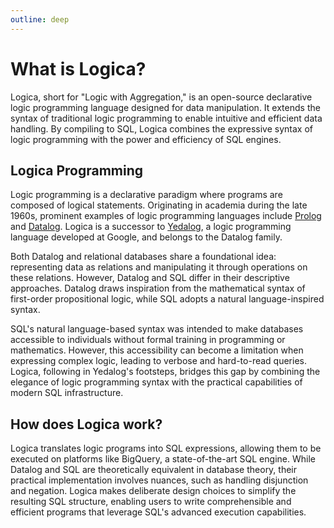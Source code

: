 ```yaml
---
outline: deep
---
```


# What is Logica?
Logica, short for "Logic with Aggregation," is an open-source declarative logic programming language designed for data manipulation. It extends the syntax of traditional logic programming to enable intuitive and efficient data handling. By compiling to SQL, Logica combines the expressive syntax of logic programming with the power and efficiency of SQL engines.

## Logica Programming

Logic programming is a declarative paradigm where programs are composed of logical statements. Originating in academia during the late 1960s, prominent examples of logic programming languages include [Prolog](https://en.wikipedia.org/wiki/Prolog) and [Datalog](https://en.wikipedia.org/wiki/Datalog). Logica is a successor to [Yedalog](https://drops.dagstuhl.de/entities/document/10.4230/LIPIcs.SNAPL.2015.63), a logic programming language developed at Google, and belongs to the Datalog family.

Both Datalog and relational databases share a foundational idea: representing data as relations and manipulating it through operations on these relations. However, Datalog and SQL differ in their descriptive approaches. Datalog draws inspiration from the mathematical syntax of first-order propositional logic, while SQL adopts a natural language-inspired syntax.

SQL's natural language-based syntax was intended to make databases accessible to individuals without formal training in programming or mathematics. However, this accessibility can become a limitation when expressing complex logic, leading to verbose and hard-to-read queries. Logica, following in Yedalog's footsteps, bridges this gap by combining the elegance of logic programming syntax with the practical capabilities of modern SQL infrastructure.

## How does Logica work?

Logica translates logic programs into SQL expressions, allowing them to be executed on platforms like BigQuery, a state-of-the-art SQL engine. While Datalog and SQL are theoretically equivalent in database theory, their practical implementation involves nuances, such as handling disjunction and negation. Logica makes deliberate design choices to simplify the resulting SQL structure, enabling users to write comprehensible and efficient programs that leverage SQL's advanced execution capabilities.